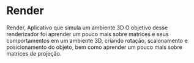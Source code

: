 # Render
Render, Aplicativo que simula um ambiente 3D
O objetivo desse renderizador foi aprender um pouco mais sobre matrices e seus comportamentos em um ambiente 3D, criando rotação, scalonamento e posicionamento do objeto, bem como aprender um pouco mais sobre matrices de projeção.
